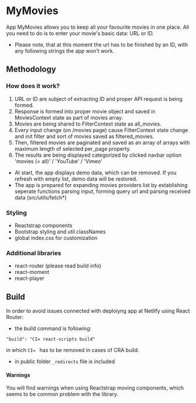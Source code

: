 # MyMovies
App MyMovies allows you to keep all your favourite movies in one place.
All you need to do is to enter your movie's basic data: URL or ID.
- Please note, that at this moment the url has to be finished by an ID, with any following strings the app won't work.

## Methodology
### How does it work?
1. URL or ID are subject of extracting ID and proper API request is being formed.
2. Response is formed into proper movie object and saved in MoviesContext state as part of movies array.
3. Movies are being shared to FilterContext state as all_movies.
4. Every input change (on /movies page) cause FilterContext state change and init filter and sort of movies saved as filtered_movies.
5. Then, filtered movies are paginated and saved as an array of arrays with maximum length of selected per_page property.
6. The results are being displayed categorized by clicked navbar option 'movies (= all)' / 'YouTube' / 'Vimeo'
- At start, the app displays demo data, which can be removed. If you refresh with empty list, demo data will be restored.
- The app is prepared for expanding movies providers list by establishing seperate functions parsing input, forming query url and parsing received data (src/utils/fetch*)

### Styling
- Reactstrap components
- Bootstrap styling and util classNames
- global index.css for customization 

### Additional libraries
- react-router (please read build info)
- react-moment
- react-player

## Build

In order to avoid issues connected with deploiyng app at Netlify using React Router: 
- the build command is following: 
```
"build": "CI= react-scripts build"
```
in which `CI= ` has to be removed in cases of CRA build.
- in public folder `_redirects` file is included

#### Warnings

You will find warnings when using Reactstrap moving components, which seems to be common problem with the library.
